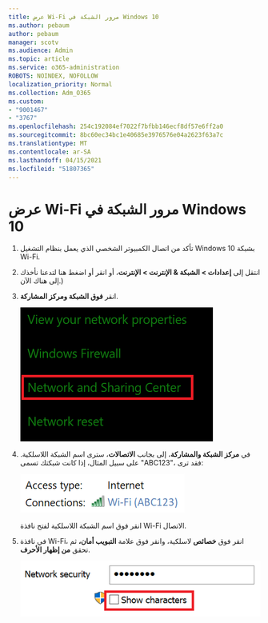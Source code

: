 ```yaml
---
title: عرض Wi-Fi مرور الشبكة في Windows 10
ms.author: pebaum
author: pebaum
manager: scotv
ms.audience: Admin
ms.topic: article
ms.service: o365-administration
ROBOTS: NOINDEX, NOFOLLOW
localization_priority: Normal
ms.collection: Adm_O365
ms.custom:
- "9001467"
- "3767"
ms.openlocfilehash: 254c192084ef7022f7bfbb146ecf8df57e6ff2a0
ms.sourcegitcommit: 8bc60ec34bc1e40685e3976576e04a2623f63a7c
ms.translationtype: MT
ms.contentlocale: ar-SA
ms.lasthandoff: 04/15/2021
ms.locfileid: "51807365"
---
```

# <a name="view-wi-fi-network-password-in-windows-10"></a>عرض Wi-Fi مرور الشبكة في Windows 10

1. تأكد من اتصال الكمبيوتر الشخصي الذي يعمل بنظام التشغيل Windows 10 بشبكة Wi-Fi.

2. انتقل إلى **إعدادات > الشبكة & الإنترنت > الإنترنت**، أو انقر [](ms-settings:network?activationSource=GetHelp) أو اضغط هنا لتدعنا نأخذك إلى هناك الآن.)

3. انقر **فوق الشبكة ومركز المشاركة**.

    ![مركز الشبكة والمشاركة.](media/network-sharing-center.png)

4. في **مركز الشبكة والمشاركة**، إلى بجانب **الاتصالات**، سترى اسم الشبكة اللاسلكية. على سبيل المثال، إذا كانت شبكتك تسمى "ABC123"، فقد ترى:

    ![اتصالات الشبكة.](media/network-connections.png)

    انقر فوق اسم الشبكة اللاسلكية لفتح نافذة Wi-Fi الاتصال. 

5. في نافذة Wi-Fi، انقر فوق **خصائص** لاسلكية، وانقر فوق علامة **التبويب أمان،** ثم تحقق **من إظهار الأحرف**.

    ![إظهار Wi-Fi كلمة المرور.](media/show-password-characters.png)

